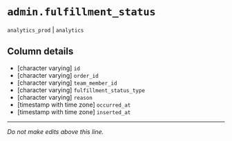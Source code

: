 # `admin.fulfillment_status`
`analytics_prod` | `analytics`

## Column details
* [character varying] `id`
* [character varying] `order_id`
* [character varying] `team_member_id`
* [character varying] `fulfillment_status_type`
* [character varying] `reason`
* [timestamp with time zone] `occurred_at`
* [timestamp with time zone] `inserted_at`

-------------------------------------------------------------------------------
*Do not make edits above this line.*
